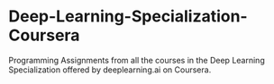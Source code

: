 # Deep-Learning-Specialization-Coursera
Programming Assignments from all the courses in the Deep Learning Specialization offered by deeplearning.ai on Coursera.

